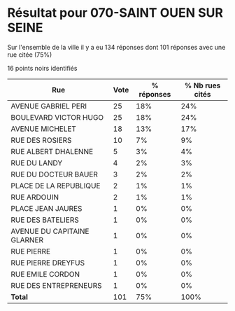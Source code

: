 # Résultat pour 070-SAINT OUEN SUR SEINE

Sur l'ensemble de la ville il y a eu 134 réponses dont 101 réponses avec une rue citée (75%)

16 points noirs identifiés

| Rue | Vote | % réponses | % Nb rues cités|
|-----|------|------------|----------------|
| AVENUE GABRIEL PERI | 25 | 18% | 24%|
| BOULEVARD VICTOR HUGO | 25 | 18% | 24%|
| AVENUE MICHELET | 18 | 13% | 17%|
| RUE DES ROSIERS | 10 | 7% | 9%|
| RUE ALBERT DHALENNE | 5 | 3% | 4%|
| RUE DU LANDY | 4 | 2% | 3%|
| RUE DU DOCTEUR BAUER | 3 | 2% | 2%|
| PLACE DE LA REPUBLIQUE | 2 | 1% | 1%|
| RUE ARDOUIN | 2 | 1% | 1%|
| PLACE JEAN JAURES | 1 | 0% | 0%|
| RUE DES BATELIERS | 1 | 0% | 0%|
| AVENUE DU CAPITAINE GLARNER | 1 | 0% | 0%|
| RUE PIERRE | 1 | 0% | 0%|
| RUE PIERRE DREYFUS | 1 | 0% | 0%|
| RUE EMILE CORDON | 1 | 0% | 0%|
| RUE DES ENTREPRENEURS | 1 | 0% | 0%|
| **Total** | 101 | 75% | 100%|
